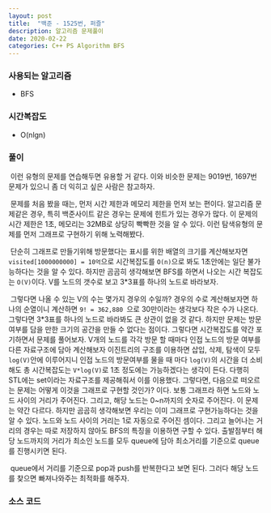 ```yaml
---
layout: post
title:  "백준 - 1525번, 퍼즐"
description: 알고리즘 문제풀이
date: 2020-02-22
categories: C++ PS Algorithm BFS
---
```


### 사용되는 알고리즘

- BFS

  

### 시간복잡도

- O(nlgn)

  

### 풀이

​    이런 유형의 문제를 연습해두면 유용할 거 같다. 이와 비슷한 문제는 9019번, 1697번 문제가 있으니 좀 더 익히고 싶은 사람은 참고하자.

​    문제를 처음 봤을 때는, 먼저 시간 제한과 메모리 제한을 먼저 보는 편이다. 알고리즘 문제같은 경우, 특히 백준사이트 같은 경우는 문제에 힌트가 있는 경우가 많다. 이 문제의 시간 제한은 1초, 메모리는 32MB로 상당히 빡빡한 것을 알 수 있다. 이런 탐색유형의 문제를 먼저 그래프로 구현하기 위해 노력해봤다.

​    단순히 그래프로 만들기위해 방문했다는 표시를 위한 배열의 크기를 계산해보자면 `visited[1000000000] = 10억`으로 시간복잡도를 `O(n)`으로 봐도 1초안에는 일단 불가능하다는 것을 알 수 있다.  하지만 곰곰히 생각해보면 BFS를 하면서 나오는 시간 복잡도는 `O(V)`이다. V를 노드의 갯수로 보고 3\*3표를 하나의 노드로 바라보자.

​    그렇다면 나올 수 있는 V의 수는 몇가지 경우의 수일까? 경우의 수로 계산해보자면 하나의 순열이니 계산하면 `9! = 362,880 `으로 30만이라는 생각보다 작은 수가 나온다. 그렇다면  3\*3표를 하나의 노드로 바라봐도 큰 상관이 없을 것 같다. 하지만 문제는 방문 여부를 담을 만한 크기의 공간을 만들 수 없다는 점이다. 그렇다면 시간복잡도를 약간 포기하면서 문제를 풀어보자. V개의 노드를 각각 방문 할 때마다 인접 노드의 방문 여부를 다른 자료구조에 담아 계산해보자 이진트리의 구조를 이용하면 삽입, 삭제, 탐색이 모두 `log(V)`안에 이루어지니 인접 노드의 방문여부를 물을 때 마다 `log(V)`의 시간을 더 소비해도 총 시간복잡도는 `V*log(V)`로 1초 정도에는 가능하겠다는 생각이 든다.  다행히 STL에는 set이라는 자료구조를 제공해줘서 이를 이용했다.
​	그렇다면, 다음으로 떠오르는 문제는 어떻게 이것을 그래프로 구현할 것인가? 이다. 보통 그래프라 하면 노드와 노드 사이의 거리가 주어진다. 그리고, 해당 노드는 0~n까지의 숫자로 주어진다. 이 문제는 약간 다르다. 하지만 곰곰히 생각해보면 우리는 이미 그래프로 구현가능하다는 것을 알 수 있다. 노드와 노드 사이의 거리는 1로 자동으로 주어진 셈이다. 그리고 늘어나는 거리의 경우는 따로 저장하지 않아도 BFS의 특징을 이용하면 구할 수 있다. 출발점부터 해당 노드까지의 거리가 최소인 노드를 모두 queue에 담아 최소거리를 기준으로 queue를 진행시키면 된다.

​	queue에서 거리를 기준으로 pop과 push를 반복한다고 보면 된다. 그러다 해당 노드를 찾으면 빠져나와주는 최적화를 해주자.



### 소스 코드

<script src="https://gist.github.com/luceinaltis/42377bed7e8b5baf01519760b7a09fbd.js"></script>